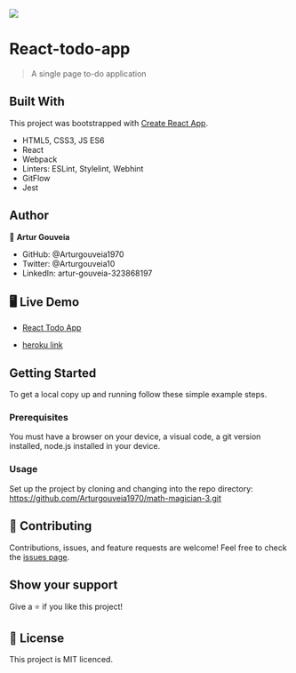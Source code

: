 
![](https://img.shields.io/badge/Microverse-blueviolet)
# React-todo-app


> A single page to-do application

## Built With

This project was bootstrapped with [Create React App](https://github.com/facebook/create-react-app).
- HTML5, CSS3, JS ES6
- React
- Webpack
- Linters: ESLint, Stylelint, Webhint
- GitFlow
- Jest

## Author

👤 **Artur Gouveia**

- GitHub: @Arturgouveia1970
- Twitter: @Arturgouveia10
- LinkedIn: artur-gouveia-323868197

## 🖥️ Live Demo

- [React Todo App](https://arturgouveia1970.github.io/react-todo-app/)

- [heroku link](https://todolist-1970.herokuapp.com/)

## Getting Started

To get a local copy up and running follow these simple example steps.

### Prerequisites

You must have a browser on your device, a visual code, a git version installed, node.js installed in your device.

### Usage

Set up the project by cloning and changing into the repo directory:
https://github.com/Arturgouveia1970/math-magician-3.git


## 🤝 Contributing

Contributions, issues, and feature requests are welcome!
Feel free to check the [issues page](../../issues/).

## Show your support

Give a ⭐️ if you like this project!

## 📝 License

This project is MIT licenced.

